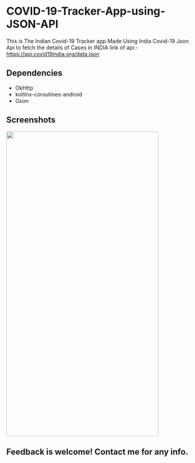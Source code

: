 # COVID-19-Tracker-App-using-JSON-API

This is The  Indian Covid-19 Tracker  app Made Using India Covid-19 Json Api  to fetch the details of Cases in INDIA
link of api:-https://api.covid19india.org/data.json

## Dependencies 
 -  OkHttp
 -  kotlinx-coroutines-android
 -  Gson

 


## Screenshots

<p align ="left">
 <img src="https://user-images.githubusercontent.com/47661086/95792358-fa928700-0d00-11eb-80c6-cfc8bc518713.jpg" width="400" height="800"/>


</p>
 
## Feedback is welcome! Contact me for any info.
